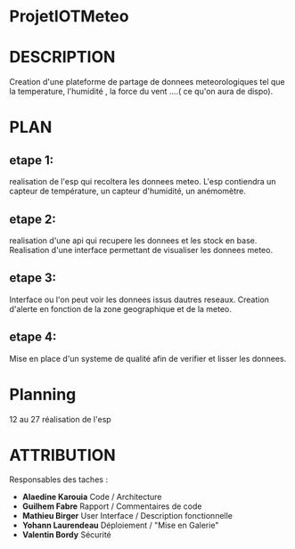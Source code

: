 # ProjetIOTMeteo


# DESCRIPTION

Creation d'une plateforme de partage de donnees meteorologiques tel que la temperature, l'humidité , la force du vent ....( ce qu'on aura de dispo).

# PLAN

## etape 1:
realisation de l'esp qui recoltera les donnees meteo. L'esp contiendra un capteur de température, un capteur d'humidité, un anémomètre.

## etape 2:
realisation d'une api qui recupere les donnees et les stock en base.
Realisation d'une interface permettant de visualiser les donnees meteo.

## etape 3:
Interface ou l'on peut voir les donnees issus dautres reseaux.
Creation d'alerte en fonction de la zone geographique et de la meteo.

## etape 4:
Mise en place d'un systeme de qualité afin de verifier et lisser les donnees.

# Planning
12 au 27
réalisation de l'esp 

# ATTRIBUTION

Responsables des taches : 
- **Alaedine Karouia** Code / Architecture
- **Guilhem Fabre** Rapport / Commentaires de code
- **Mathieu Birger** User Interface / Description fonctionnelle
- **Yohann Laurendeau** Déploiement / "Mise en Galerie"
- **Valentin Bordy** Sécurité

